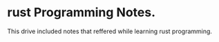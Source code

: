 # rust Programming Notes.
This drive included notes that  reffered while learning rust programming.
